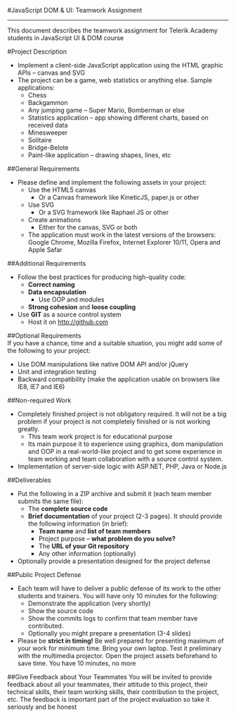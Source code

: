 #JavaScript DOM & UI: Teamwork Assignment
*****************************************

This document describes the teamwork assignment for Telerik Academy students in JavaScript
UI & DOM course

#Project Description

*   Implement a client-side JavaScript application using the HTML graphic APIs – canvas and SVG
*   The project can be a game, web statistics or anything else. Sample applications:
    *   Chess
    *   Backgammon
    *   Any jumping game – Super Mario, Bomberman or else
    *   Statistics application – app showing different charts, based on received data
    *   Minesweeper
    *   Solitaire
    *   Bridge-Belote
    *   Paint-like application – drawing shapes, lines, etc

##General Requirements
*   Please define and implement the following assets in your project:
    *   Use the HTML5 canvas
        *   Or a Canvas framework like KineticJS, paper.js or other
    *   Use SVG
        *   Or a SVG framework like Raphael JS or other
    *   Create animations
        *   Either for the canvas, SVG or both
    *   The application must work in the latest versions of the browsers: Google Chrome, Mozilla Firefox, Internet Explorer 10/11, Opera and Apple Safar

##Additional Requirements
*   Follow the best practices for producing high-quality code: 
    *   **Correct naming**
    *   **Data encapsulation**
        *   Use OOP and modules
    *   **Strong cohesion** and **loose coupling**
*   Use **GIT** as a source control system
    *   Host it on http://github.com <!-- .element: target="_blank" -->

##Optional Requirements    
If you have a chance, time and a suitable situation, you might add some of the following to your project:
*   Use DOM manipulations like native DOM API and/or jQuery
*   Unit and integration testing
*   Backward compatibility (make the application usable on browsers like IE8, IE7 and IE6)

##Non-required Work
*   Completely finished project is not obligatory required. It will not be a big problem if your project is not completely finished or is not working greatly. 
    *   This team work project is for educational purpose
    *   Its main purpose it to experience using graphics, dom manipulation and OOP in a real-world-like project and to get some experience in team working and team collaboration with a source control system.
*   Implementation of server-side logic with ASP.NET, PHP, Java or Node.js

##Deliverables
*   Put the following in a ZIP archive and submit it (each team member submits the same file):
    *   The **complete source code**
    *   **Brief documentation** of your project (2-3 pages). It should provide the following information (in brief):
        *   **Team name** and **list of team members**
        *   Project purpose – **what problem do you solve?**
        *   The **URL of your Git repository**
        *   Any other information (optionally)
*   Optionally provide a presentation designed for the project defense

##Public Project Defense
*   Each team will have to deliver a public defense of its work to the other students and trainers. You will have only 10 minutes for the following:
    *   Demonstrate the application (very shortly)
    *   Show the source code
    *   Show the commits logs to confirm that team member have contributed.
    *   Optionally you might prepare a presentation (3-4 slides)
*   Please be **strict in timing!** Be well prepared for presenting maximum of your work for minimum time. Bring your own laptop. Test it preliminary with the multimedia projector. Open the project assets beforehand to save time. You have 10 minutes, no more

##Give Feedback about Your Teammates
You will be invited to provide feedback about all your teammates, their attitude to this project, their technical skills, their team working skills, their contribution to the project, etc. The feedback is important part of the project evaluation so take it seriously and be honest